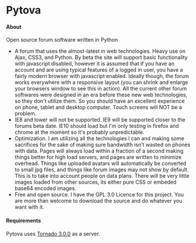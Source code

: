 Pytova
======

#### About
Open source forum software written in Python
 *   A forum that uses the almost-latest in web technologies. Heavy use on Ajax, CSS3, and Python. By beta the site will support basic functionality with javascript disabled, however it is assumed that if you have an account and are using typical features of a logged in user, you have a fairly modern browser with javascript enabled. Ideally though, the forum works everywhere with a responsive layout (you can shrink and enlarge your browsers window to see this in action). All the current other forum softwares were designed in an era before these new web technologies, so they don't utilize them. So you should have an excellent experience on phone, tablet and desktop computer. Touch screens will NOT be a problem.
 *   IE8 and lower will not be supported. IE9 will be supported closer to the forums beta date. IE10 should load but I'm only testing in firefox and chrome at the moment so it's probably unpredictable.
 *   Optimization. I am utilizing all the technologies I can and making some sacrifices for the sake of making sure bandwidth isn't wasted on phones with data. Pages will always load within a fraction of a second making things better for high load servers, and pages are written to minimize overhead. Things like uploaded avatars will automatically be converted to small jpg files, and things like forum images may not show by default. This is to take into account people on data plans. There will be very little images loaded from other sources, its either pure CSS or embeded base64 encoded images.
 *   Free and open source. I have the GPL 3.0 Licence for this project. You are more than welcome to download the source and do whatever you want with it.

#### Requirements
Pytova uses [Tornado 3.0.0](http://www.tornadoweb.org) as a server.